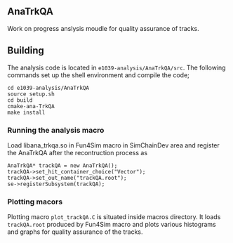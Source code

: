 ## AnaTrkQA
Work on progress anslysis moudle for quality assurance of tracks.

## Building

The analysis code is located in `e1039-analysis/AnaTrkQA/src`.
The following commands set up the shell environment and compile the code;
```
cd e1039-analysis/AnaTrkQA
source setup.sh
cd build
cmake-ana-TrkQA
make install
```
### Running the analysis macro

Load libana_trkqa.so in Fun4Sim macro in SimChainDev area and register the AnaTrkQA after the recontruction process as
```
AnaTrkQA* trackQA = new AnaTrkQA();
trackQA->set_hit_container_choice("Vector");
trackQA->set_out_name("trackQA.root");
se->registerSubsystem(trackQA);
```
### Plotting macors
 Plotting macro `plot_trackQA.C` is situated inside macros directory. It loads `trackQA.root` produced by Fun4Sim macro and plots various histograms and graphs for quality assurance of the tracks.
